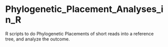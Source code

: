 # Phylogenetic_Placement_Analyses_in_R
R scripts to do Phylogenetic Placements of short reads into a reference tree, and analyze the outcome.
